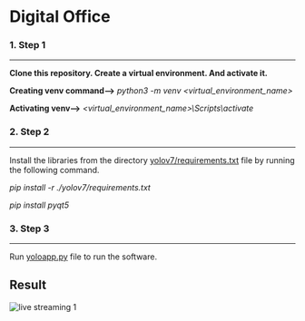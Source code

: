 # Digital Office

### 1. Step 1
---------------
**Clone this repository. Create a virtual environment. And activate it.**

**Creating venv command-->** *python3 -m venv <virtual_environment_name>*

**Activating venv-->** *<virtual_environment_name>\Scripts\activate*



### 2. Step 2
---------------
Install the libraries from the directory [yolov7/requirements.txt](https://github.com/MizanMustakim/digital_office/blob/main/yolov7/requirements.txt) file by running the following command.

*pip install -r ./yolov7/requirements.txt*

*pip install pyqt5*

### 3. Step 3
---------------
Run [yoloapp.py](https://github.com/MizanMustakim/digital_office/blob/main/yoloapp.py) file to run the software.

## Result
![live streaming 1](https://github.com/user-attachments/assets/52b4b000-9931-4baa-8c37-d355ae86df81)
